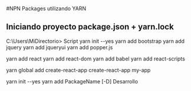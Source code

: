 #NPN Packages utilizando YARN
## Iniciando proyecto package.json + yarn.lock

C:\Users\MiDirectorio>
Script
yarn init --yes
yarn add bootstrap
yarn add jquery
yarn add jqueryui
yarn add popper.js

yarn add react
yarn add react-dom
yarn add babel
yarn add react-scripts


yarn global add create-react-app
create-react-app my-app

yarn init --yes
yarn add PackageName [-D] Desarrollo